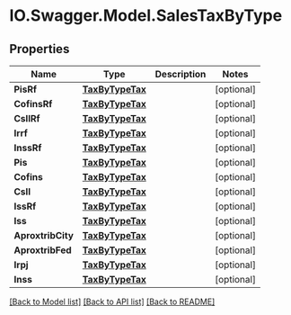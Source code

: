 # IO.Swagger.Model.SalesTaxByType
## Properties

Name | Type | Description | Notes
------------ | ------------- | ------------- | -------------
**PisRf** | [**TaxByTypeTax**](TaxByTypeTax.md) |  | [optional] 
**CofinsRf** | [**TaxByTypeTax**](TaxByTypeTax.md) |  | [optional] 
**CsllRf** | [**TaxByTypeTax**](TaxByTypeTax.md) |  | [optional] 
**Irrf** | [**TaxByTypeTax**](TaxByTypeTax.md) |  | [optional] 
**InssRf** | [**TaxByTypeTax**](TaxByTypeTax.md) |  | [optional] 
**Pis** | [**TaxByTypeTax**](TaxByTypeTax.md) |  | [optional] 
**Cofins** | [**TaxByTypeTax**](TaxByTypeTax.md) |  | [optional] 
**Csll** | [**TaxByTypeTax**](TaxByTypeTax.md) |  | [optional] 
**IssRf** | [**TaxByTypeTax**](TaxByTypeTax.md) |  | [optional] 
**Iss** | [**TaxByTypeTax**](TaxByTypeTax.md) |  | [optional] 
**AproxtribCity** | [**TaxByTypeTax**](TaxByTypeTax.md) |  | [optional] 
**AproxtribFed** | [**TaxByTypeTax**](TaxByTypeTax.md) |  | [optional] 
**Irpj** | [**TaxByTypeTax**](TaxByTypeTax.md) |  | [optional] 
**Inss** | [**TaxByTypeTax**](TaxByTypeTax.md) |  | [optional] 

[[Back to Model list]](../README.md#documentation-for-models) [[Back to API list]](../README.md#documentation-for-api-endpoints) [[Back to README]](../README.md)

